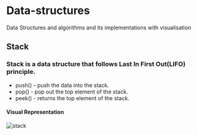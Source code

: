 # Data-structures
Data Structures and algorithms and its implementations with visualisation

## Stack

### Stack is a data structure that follows Last In First Out(LIFO) principle.

* push() - push the data into the stack.
* pop() - pop out the top element of the stack.
* peek() - returns the top element of the stack.

#### Visual Representation

![stack](https://github.com/user-attachments/assets/f23689d1-8136-4cba-b87d-bf7159f9ae49)
